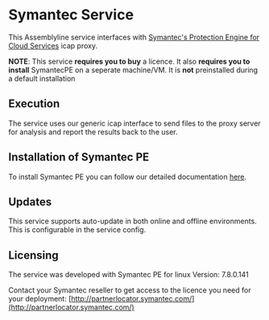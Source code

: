# Symantec Service

This Assemblyline service interfaces with [Symantec's Protection Engine for Cloud Services](https://www.symantec.com/products/threat-protection/data-center-security/protection-engine-cloud-services) icap proxy.

**NOTE**: This service **requires you to buy** a licence. It also **requires you to install** SymantecPE on a seperate machine/VM. It is **not** preinstalled during a default installation

## Execution

The service uses our generic icap interface to send files to the proxy server for analysis and report the results back to the user.

## Installation of Symantec PE

To install Symantec PE you can follow our detailed documentation [here](icap_installation/install_notes.md).

## Updates

This service supports auto-update in both online and offline environments. This is configurable in the service config.

## Licensing

The service was developed with Symantec PE for linux Version: 7.8.0.141

Contact your Symantec reseller to get access to the licence you need for your deployment: [http://partnerlocator.symantec.com/](http://partnerlocator.symantec.com/)